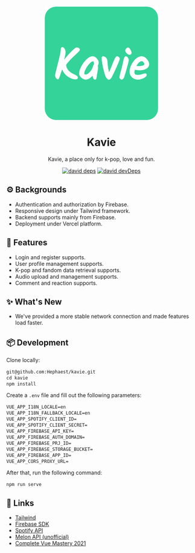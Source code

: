 <p align="center">
  <a href="https://kavie.vercel.app/">
    <img height="300px" src="https://raw.githubusercontent.com/Hephaest/kavie/main/public/img/icons/android-chrome-512x512.png">
  </a>
</p>

<h1 align="center">Kavie</h1>

<div align="center">

Kavie, a place only for k-pop, love and fun.

[![david deps][david-image]][david-url] [![david devDeps][david-dev-image]][david-dev-url]
  
[david-image]: https://img.shields.io/david/Hephaest/kavie?style=flat-square
[david-dev-url]: https://david-dm.org/Hephaest/kavie?type=dev
[david-dev-image]: https://img.shields.io/david/dev/ant-design/ant-design?style=flat-square
[david-url]: https://david-dm.org/Hephaest/kavie

</div>

## ⚙️ Backgrounds

- Authentication and authorization by Firebase.
- Responsive design under Tailwind framework.
- Backend supports mainly from Firebase.
- Deployment under Vercel platform.

## 🌈 Features

- Login and register supports.
- User profile management supports.
- K-pop and fandom data retrieval supports.
- Audio upload and management supports.
- Comment and reaction supports.

## ✨ What's New

- We've provided a more stable network connection and made features load faster.

## 📦 Development

Clone locally:
```
git@github.com:Hephaest/kavie.git
cd kavie
npm install
```
Create a `.env` file and fill out the following parameters:
```
VUE_APP_I18N_LOCALE=en
VUE_APP_I18N_FALLBACK_LOCALE=en
VUE_APP_SPOTIFY_CLIENT_ID=
VUE_APP_SPOTIFY_CLIENT_SECRET=
VUE_APP_FIREBASE_API_KEY=
VUE_APP_FIREBASE_AUTH_DOMAIN=
VUE_APP_FIREBASE_PRJ_ID=
VUE_APP_FIREBASE_STORAGE_BUCKET=
VUE_APP_FIREBASE_APP_ID=
VUE_APP_CORS_PROXY_URL=
```
After that, run the following command:
```
npm run serve
```
## 🔗 Links

- [Tailwind](https://tailwindcss.com/)
- [Firebase SDK](https://firebase.google.com/docs/auth)
- [Spotify API](https://developer.spotify.com/discover/)
- [Melon API (unofficial)](https://github.com/ko28/melon-api)
- [Complete Vue Mastery 2021](https://www.udemy.com/course/complete-vue-js-developer-zero-to-mastery-vuex/)
